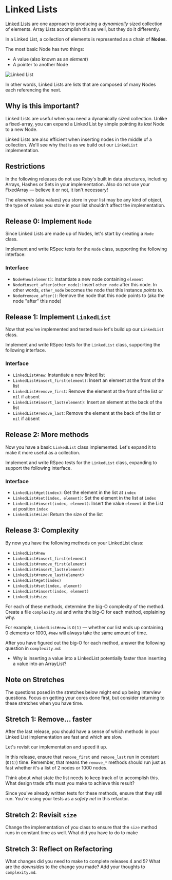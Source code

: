 # Linked Lists

[Linked Lists](http://en.wikipedia.org/wiki/Linked_list) are one approach to producing a _dynamically_ sized collection of elements. Array Lists accomplish this as well, but they do it differently.

In a Linked List, a collection of elements is represented as a chain of **Nodes**.

The most basic Node has two things:

 * A value (also known as an _element_)
 * A pointer to another Node

![Linked List](assets/linked-list.png)

In other words, Linked Lists are lists that are composed of many Nodes each referencing the next.

## Why is this important?

Linked Lists are useful when you need a dynamically sized collection. Unlike a fixed-array, you can expand a Linked List by simple pointing its _last_ Node to a new Node.

Linked Lists are also efficient when inserting nodes in the middle of a collection. We'll see why that is as we build out our `LinkedList` implementation.

## Restrictions

In the following releases do not use Ruby's built in data structures, including Arrays, Hashes or Sets in your implementation. Also do not use your FixedArray — believe it or not, it isn't necessary!

The _elements_ (aka values) you store in your list may be any kind of object, the type of values you store in your list shouldn't affect the implementation.

## Release 0: Implement `Node`

Since Linked Lists are made up of Nodes, let's start by creating a `Node` class.

Implement and write RSpec tests for the `Node` class, supporting the following interface:

### Interface
- `Node#new(element)`: Instantiate a new node containing `element`
- `Node#insert_after(other_node)`: Insert `other_node` after this node. In other words, `other_node` becomes the node that this instance _points to_.
- `Node#remove_after()`: Remove the node that this node points to (aka the node "after" this node)

## Release 1: Implement `LinkedList`

Now that you've implemented and tested `Node` let's build up our `LinkedList` class.

Implement and write RSpec tests for the `LinkedList` class, supporting the following interface.

### Interface
- `LinkedList#new`: Instantiate a new linked list
- `LinkedList#insert_first(element)`: Insert an element at the front of the list
- `LinkedList#remove_first`: Remove the element at the front of the list or `nil` if absent
- `LinkedList#insert_last(element)`: Insert an element at the back of the list
- `LinkedList#remove_last`: Remove the element at the back of the list or `nil` if absent

## Release 2: More methods

Now you have a basic `LinkedList` class implemented. Let's expand it to make it more useful as a collection.

Implement and write RSpec tests for the `LinkedList` class, expanding to support the following interface.

### Interface

- `LinkedList#get(index)`: Get the element in the list at `index`
- `LinkedList#set(index, element)`: Set the element in the list at `index`
- `LinkedList#insert(index, element)`: Insert the value `element` in the List at position `index`
- `LinkedList#size`: Return the size of the list

## Release 3: Complexity

By now you have the following methods on your LinkedList class:

 - `LinkedList#new`
 - `LinkedList#insert_first(element)`
 - `LinkedList#remove_first(element)`
 - `LinkedList#insert_last(element)`
 - `LinkedList#remove_last(element)`
 - `LinkedList#get(index)`
 - `LinkedList#set(index, element)`
 - `LinkedList#insert(index, element)`
 - `LinkedList#size`

For each of these methods, determine the big-O complexity of the method. Create a file `complexity.md` and write the big-O for each method, explaining why.

For example, `LinkedList#new` is `O(1)` — whether our list ends up containing 0 elements or 1000, `#new` will always take the same amount of time.

After you have figured out the big-O for each method, answer the following question in `complexity.md`:

 * Why is inserting a value into a LinkedList potentially faster than inserting a value into an ArrayList?

## Note on Stretches

The questions posed in the stretches below might end up being interview questions. Focus on getting your cores done first, but consider returning to these stretches when you have time.

## Stretch 1: Remove... faster

After the last release, you should have a sense of which methods in your Linked List implementation are fast and which are slow.

Let's revisit our implementation and speed it up.

In this release, ensure that `remove_first` and `remove_last` run in constant (`O(1)`) time. Remember, that means the `remove_*` methods should run just as fast whether it's a list of 2 nodes or 1000 nodes.

Think about what state the list needs to keep track of to accomplish this. What design trade offs must you make to achieve this result?

Since you've already written tests for these methods, ensure that they still run. You're using your tests as a _safety net_ in this refactor.

## Stretch 2: Revisit `size`

Change the implementation of you class to ensure that the `size` method runs in constant time as well. What did you have to do to make

## Stretch 3: Reflect on Refactoring

What changes did you need to make to complete releases 4 and 5? What are the _downsides_ to the change you made? Add your thoughts to `complexity.md`.